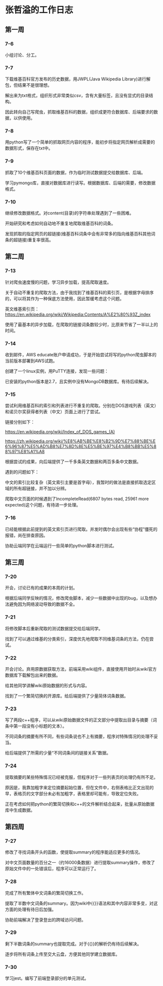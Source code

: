 # 张哲溢的工作日志

## 第一周

### 7-6

小组讨论、分工。

### 7-7

下载维基百科官方发布的历史数据，用JWPL(Java Wikipedia Library)进行解包，但结果不是很理想。

解出来为txt格式，组织形式非常类似csv，含有大量<ref/>标签，且没有显式的目录结构。

因此转向自己写爬虫，抓取维基百科的数据，组织成更符合数据库、后端要求的数据，以供使用。

### 7-8

用python写了一个简单的抓取网页内容的程序，能初步将指定网页解析成需要的数据形式，保存在txt中。

### 7-9

抓取了10个维基百科页面的数据，作为临时测试数据提交给数据库、后端。

学习pymongo库，直接对数据库进行读写。根据数据库、后端的需要，修改数据格式。

### 7-10

继续修改数据格式。对content(目录)的字符串处理遇到了一些困难。

开始研究和考虑如何自动地不重复地爬取维基百科的词条。

发现抓取的指定网页的超链接(维基百科词条中会有非常多的指向维基百科其他词条的超链接)重复率很高。

## 第二周

### 7-13

针对爬虫速度慢的问题，学习异步加载，提高爬取速度。

关于自动不重复的爬取方法，由于我找到了维基百科的索引页，是根据字母排序的，可以将其作为一种保底方法使用，因此暂缓考虑这个问题。

英文维基索引页：https://en.wikipedia.org/wiki/Wikipedia:Contents/A%E2%80%93Z_index

使用了最基本的异步加载，在爬取的链接词条数较少时，比原来节省了一半以上的时间。

### 7-14

收到邮件，AWS educate账户申请成功，于是开始尝试将写的python爬虫脚本的当前版本部署到AWS试跑。

创建了一个linux实例，用PuTTY连接，发现一些问题：

已安装的python版本是2.7，且实例中没有MongoDB数据库。有待后续解决。

### 7-15

尝试利用维基百科的索引和列表进行不重复的爬取。分别在DOS游戏列表（英文）和诺贝尔奖获得者列表（中文）页面上进行了尝试。

链接分别如下：

https://en.wikipedia.org/wiki/Index_of_DOS_games_(A)

https://zh.wikipedia.org/wiki/%E8%AB%BE%E8%B2%9D%E7%88%BE%E6%96%87%E5%AD%B8%E7%8D%8E%E5%BE%97%E4%B8%BB%E5%88%97%E8%A1%A8

根据尝试的成果，向后端提供了一千多条英文数据和两百多条中文数据。

遇到的问题如下：

中文的索引比较复杂（英文索引主要是首字母），我暂时的做法是直接抓取选定区域的所有超链接，并不加以分辨。

爬取中文页面的时候遇到了IncompleteRead(6807 bytes read, 25961 more expected)这个问题，有待进一步处理。

### 7-16

已经能根据此前提到的英文索引页进行爬取。并发时偶尔会出现有些“协程”僵死的报错，尚在排查原因。

协助云端同学在云端运行一些简单的python脚本进行测试。

## 第三周

### 7-20

开会，讨论已有的成果的本周的计划。

根据后端同学反映的情况，修改爬虫脚本，减少一些数据中出现的bug，以及想办法避免因为网络波动导致的数据不全。

### 7-21

将修改脚本后重新爬取的测试数据提交给后端同学。

找到了可以通过维基的分类索引，深度优先地爬取不同维基词条的方法，仍在尝试。

### 7-22

开会讨论。弃用原数据获取方法，前端采用wiki组件，直接使用开始时从wiki官方数据库下载解包出来的数据。

给其他同学讲解wiki原始数据的形式与内容。

找到了一个繁简切换的开源库。给后端提供了少量简体词条数据。

### 7-23

写了两段c++程序，可以从wiki原始数据文件的正文部分中提取出目录与摘要（词条中第一段没有小标题的文本）。

不同词条的摘要有所不同，有些词条说也不上有摘要，程序对特殊情况的处理不妥当。

给后端提供了所需的少量“不同词条间的链接关系”数据。

### 7-24

提取摘要的某些特殊情况已经被克服，但程序对于一些列表页的处理仍有所不足。

原因是，我靠加粗字来定位摘要起始位置，但在文件中，右侧表格比正文出现的早，表格页的文字部分未必有加粗字，表格里却可能有，导致定位失败。

正在考虑如何把python的繁简切换和c++的文件解析结合起来，批量从原始数据库中生成数据。

## 第四周

### 7-27

修改了寻找词条开头的函数，使提取summary的程序能适应更多的情况。

对中文页面数量的百分之一（约16000条数据）进行提取summary操作，修改了原始文件中的一处错误后，程序可以正常运行了。

### 7-28

完成了所有繁体中文词条的繁简切换工作。

提取了半数中文词条的summary。因为wiki中{{}}语法和其中内容非常多变，对这方面的处理有待日后加强。

协助前端解决了登录登出的跨域访问问题。

### 7-29

剩下半数词条的summary也提取完成。对于{{}}的解析仍有待后续解决。

逐步将所有词条上传至交大云盘，方便其他同学建立数据库。

### 7-30

学习jest。编写了前端登录部分的单元测试。
